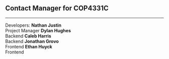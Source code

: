 ## Contact Manager for COP4331C

---

Developers:
**Nathan Justin**  
Project Manager
**Dylan Hughes**  
Backend
**Caleb Harris**  
Backend
**Jonathan Grovo**  
Frontend
**Ethan Huyck**  
Frontend

